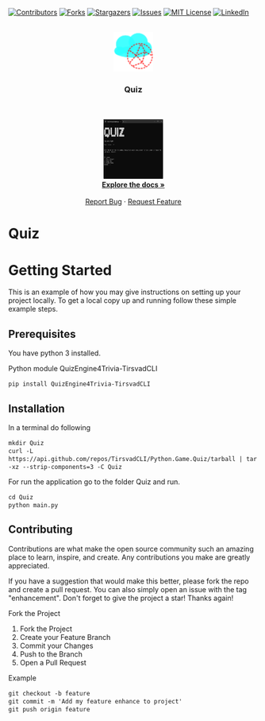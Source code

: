 [![Contributors][contributors-shield]][contributors-url]
[![Forks][forks-shield]][forks-url]
[![Stargazers][stars-shield]][stars-url]
[![Issues][issues-shield]][issues-url]
[![MIT License][license-shield]][license-url]
[![LinkedIn][linkedin-shield]][linkedin-url]

[//]: # ([![PyPi][pypi-shield]][pypi-url])

[//]: # ([![Coveralls][coveralls-shield]][coverall-url])

[//]: # (![PyPiPythonVer][pypipyver-shield])

<br />
<div align="center">
    <a href="https://github.com/TirsvadCLI/Python.Game.Quiz">
        <img src="images/logo.png" alt="Logo" width="80" height="80">
    </a>
    <h3 align="center">Quiz</h3>
    <p align="center">
    <!-- PROJECT DESCRIPTION -->
    <br />
    <br />
    <!-- PROJECT SCREENSHOTS -->
    <a href="https://github.com/TirsvadCLI/Python.Game.Quiz/blob/main/images/screenshot01.png">
        <img src="images/screenshot01.png" alt="screenshot" width="120" height="120">
    </a>
    <br />
    <a href="https://github.com/TirsvadCLI/Python.Game.Quiz"><strong>Explore the docs »</strong></a>
    <br />
    <br />
    <a href="https://github.com/TirsvadCLI/Python.Game.Quiz/issues/new?labels=bug&template=bug-report---.md">Report Bug</a>
    ·
    <a href="https://github.com/TirsvadCLI/Python.Game.Quiz/issues/new?labels=enhancement&template=feature-request---.md">Request Feature</a>

  </p>
</div>

# Quiz

<!-- PROJECT DESCRIPTION -->

# Getting Started

This is an example of how you may give instructions on setting up your project locally. To get a local copy up and
running follow these simple example steps.

## Prerequisites

You have python 3 installed.

Python module QuizEngine4Trivia-TirsvadCLI
```console
pip install QuizEngine4Trivia-TirsvadCLI
```


## Installation

In a terminal do following

```console
mkdir Quiz
curl -L https://api.github.com/repos/TirsvadCLI/Python.Game.Quiz/tarball | tar -xz --strip-components=3 -C Quiz
```

For run the application go to the folder Quiz and run.

```commandline
cd Quiz
python main.py
```

## Contributing

Contributions are what make the open source community such an amazing place to learn, inspire, and create. Any
contributions you make are greatly appreciated.

If you have a suggestion that would make this better, please fork the repo and create a pull request. You can also
simply open an issue with the tag "enhancement". Don't forget to give the project a star! Thanks again!

Fork the Project

<ol>
    <li>Fork the Project</li>
    <li>Create your Feature Branch</li>
    <li>Commit your Changes</li>
    <li>Push to the Branch</li>
    <li>Open a Pull Request</li>
</ol>

Example

```commandline
git checkout -b feature
git commit -m 'Add my feature enhance to project'
git push origin feature
```

<!-- MARKDOWN LINKS & IMAGES -->
<!-- https://www.markdownguide.org/basic-syntax/#reference-style-links -->

[contributors-shield]: https://img.shields.io/github/contributors/TirsvadCLI/Python.Game.Quiz?style=for-the-badge
[contributors-url]: https://github.com/TirsvadCLI/Python.Game.Quiz/graphs/contributors

[forks-shield]: https://img.shields.io/github/forks/TirsvadCLI/Python.Game.Quiz?style=for-the-badge
[forks-url]: https://github.com/TirsvadCLI/Python.Game.Quiz/network/members

[stars-shield]: https://img.shields.io/github/stars/TirsvadCLI/Python.Game.Quiz?style=for-the-badge
[stars-url]: https://github.com/TirsvadCLI/Python.Game.Quiz/stargazers

[issues-shield]: https://img.shields.io/github/issues/TirsvadCLI/Python.Game.Quiz?style=for-the-badge
[issues-url]: https://github.com/TirsvadCLI/Python.Game.Quiz/issues

[license-shield]: https://img.shields.io/github/license/TirsvadCLI/Python.Game.Quiz?style=for-the-badge
[license-url]: https://github.com/TirsvadCLI/Python.Game.Quiz/blob/master/LICENSE.txt

[linkedin-shield]: https://img.shields.io/badge/-LinkedIn-black.svg?style=for-the-badge&logo=linkedin&colorB=555
[linkedin-url]: https://www.linkedin.com/in/jens-tirsvad-nielsen-13b795b9/


[coveralls-shield]: https://img.shields.io/coverallsCoverage/github/TirsvadCLI/Python.Quiz?style=for-the-badge
[coverall-url]: https://coveralls.io/github/TirsvadCLI/Python.Quiz

[pypi-shield]: https://img.shields.io/pypi/v/Quiz-TirsvadCLI?style=for-the-badge
[pypi-url]: https://pypi.org/project/Quiz-TirsvadCLI

[pypipyver-shield]: https://img.shields.io/pypi/pyversions/Quiz-TirsvadCLI?style=for-the-badge

